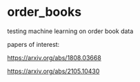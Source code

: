 # order_books

testing machine learning on order book data

papers of interest:

https://arxiv.org/abs/1808.03668

https://arxiv.org/abs/2105.10430
